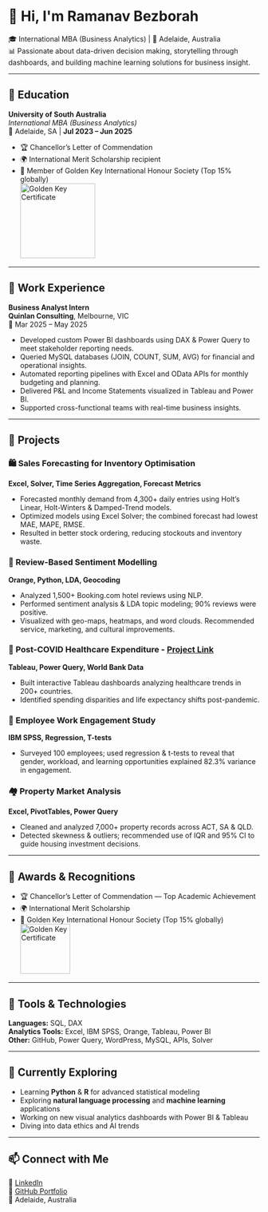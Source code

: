 # 👋 Hi, I'm Ramanav Bezborah

🎓 International MBA (Business Analytics) | 📍 Adelaide, Australia  
📊 Passionate about data-driven decision making, storytelling through dashboards, and building machine learning solutions for business insight.

---

## 📘 Education

**University of South Australia**  
*International MBA (Business Analytics)*  
📍 Adelaide, SA | **Jul 2023 – Jun 2025**  
- 🏆 Chancellor’s Letter of Commendation  
- 🌍 International Merit Scholarship recipient  
- 🌟 Member of Golden Key International Honour Society (Top 15% globally)  
  <a target="_blank" href="https://golden-key-international-honou.verified.cv/en/verify/84039677870995">
    <img src="https://storage.googleapis.com/verified-storage/cert/84039677870995.png" alt="Golden Key Certificate" height="150">
  </a>

---

## 💼 Work Experience

**Business Analyst Intern**  
**Quinlan Consulting**, Melbourne, VIC  
📅 Mar 2025 – May 2025  
- Developed custom Power BI dashboards using DAX & Power Query to meet stakeholder reporting needs.  
- Queried MySQL databases (JOIN, COUNT, SUM, AVG) for financial and operational insights.  
- Automated reporting pipelines with Excel and OData APIs for monthly budgeting and planning.  
- Delivered P&L and Income Statements visualized in Tableau and Power BI.  
- Supported cross-functional teams with real-time business insights.

---

## 🚀 Projects

### 🛍️ Sales Forecasting for Inventory Optimisation  
**Excel, Solver, Time Series Aggregation, Forecast Metrics**  
- Forecasted monthly demand from 4,300+ daily entries using Holt’s Linear, Holt-Winters & Damped-Trend models.  
- Optimized models using Excel Solver; the combined forecast had lowest MAE, MAPE, RMSE.  
- Resulted in better stock ordering, reducing stockouts and inventory waste.

### 🏨 Review-Based Sentiment Modelling  
**Orange, Python, LDA, Geocoding**  
- Analyzed 1,500+ Booking.com hotel reviews using NLP.  
- Performed sentiment analysis & LDA topic modeling; 90% reviews were positive.  
- Visualized with geo-maps, heatmaps, and word clouds. Recommended service, marketing, and cultural improvements.

### 🏥 Post-COVID Healthcare Expenditure  - <a href="https://ramanavbezborah.github.io/Post-Covid-Healthcare-Expenditure/">Project Link</a>
**Tableau, Power Query, World Bank Data**  
- Built interactive Tableau dashboards analyzing healthcare trends in 200+ countries.  
- Identified spending disparities and life expectancy shifts post-pandemic.

### 🧠 Employee Work Engagement Study  
**IBM SPSS, Regression, T-tests**  
- Surveyed 100 employees; used regression & t-tests to reveal that gender, workload, and learning opportunities explained 82.3% variance in engagement.

### 🏘️ Property Market Analysis  
**Excel, PivotTables, Power Query**  
- Cleaned and analyzed 7,000+ property records across ACT, SA & QLD.  
- Detected skewness & outliers; recommended use of IQR and 95% CI to guide housing investment decisions.

---

## 🏅 Awards & Recognitions

- 🏆 Chancellor’s Letter of Commendation — Top Academic Achievement  
- 🌍 International Merit Scholarship  
- 🌟 Golden Key International Honour Society (Top 15% globally)  
  <a target="_blank" href="https://golden-key-international-honou.verified.cv/en/verify/84039677870995">
    <img src="https://storage.googleapis.com/verified-storage/cert/84039677870995.png" alt="Golden Key Certificate" height="100">
  </a>

---

## 🔧 Tools & Technologies

**Languages:** SQL, DAX  
**Analytics Tools:** Excel, IBM SPSS, Orange, Tableau, Power BI  
**Other:** GitHub, Power Query, WordPress, MySQL, APIs, Solver

---

## 🌱 Currently Exploring
- Learning **Python** & **R** for advanced statistical modeling  
- Exploring **natural language processing** and **machine learning** applications  
- Working on new visual analytics dashboards with Power BI & Tableau  
- Diving into data ethics and AI trends

---

## 📫 Connect with Me

🔗 [LinkedIn](https://www.linkedin.com/in/ramanavbezborah)  
🐙 [GitHub Portfolio](https://github.com/ramanavbezborah)    
📍 Adelaide, Australia

